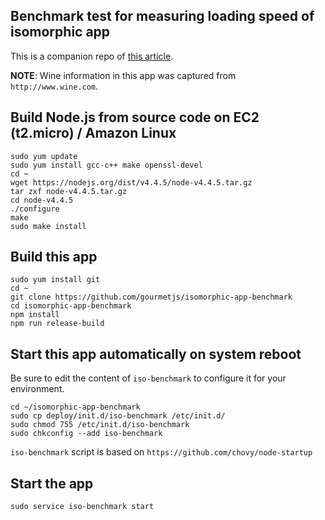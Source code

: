 ## Benchmark test for measuring loading speed of isomorphic app

This is a companion repo of [this article](http://example.com).

**NOTE**: Wine information in this app was captured from `http://www.wine.com`.

## Build Node.js from source code on EC2 (t2.micro) / Amazon Linux

```
sudo yum update
sudo yum install gcc-c++ make openssl-devel
cd ~
wget https://nodejs.org/dist/v4.4.5/node-v4.4.5.tar.gz
tar zxf node-v4.4.5.tar.gz
cd node-v4.4.5
./configure
make
sudo make install
```

## Build this app

```
sudo yum install git
cd ~
git clone https://github.com/gourmetjs/isomorphic-app-benchmark
cd isomorphic-app-benchmark
npm install
npm run release-build
```

## Start this app automatically on system reboot

Be sure to edit the content of `iso-benchmark` to configure it for your
environment.

```
cd ~/isomorphic-app-benchmark
sudo cp deploy/init.d/iso-benchmark /etc/init.d/
sudo chmod 755 /etc/init.d/iso-benchmark
sudo chkconfig --add iso-benchmark
```

`iso-benchmark` script is based on `https://github.com/chovy/node-startup`

## Start the app

```
sudo service iso-benchmark start
```
